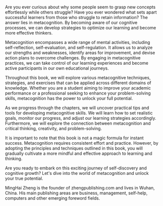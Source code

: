

Are you ever curious about why some people seem to grasp new concepts effortlessly while others struggle? Have you ever wondered what sets apart successful learners from those who struggle to retain information? The answer lies in metacognition. By becoming aware of our cognitive processes, we can develop strategies to optimize our learning and become more effective thinkers.

Metacognition encompasses a wide range of mental activities, including self-reflection, self-evaluation, and self-regulation. It allows us to analyze our strengths and weaknesses, identify areas for improvement, and devise action plans to overcome challenges. By engaging in metacognitive practices, we can take control of our learning experiences and become active participants in our own educational journeys.

Throughout this book, we will explore various metacognitive techniques, strategies, and exercises that can be applied across different domains of knowledge. Whether you are a student aiming to improve your academic performance or a professional seeking to enhance your problem-solving skills, metacognition has the power to unlock your full potential.

As we progress through the chapters, we will uncover practical tips and tools for developing metacognitive skills. We will learn how to set realistic goals, monitor our progress, and adjust our learning strategies accordingly. Furthermore, we will explore the connection between metacognition and critical thinking, creativity, and problem-solving.

It is important to note that this book is not a magic formula for instant success. Metacognition requires consistent effort and practice. However, by adopting the principles and techniques outlined in this book, you will gradually cultivate a more mindful and effective approach to learning and thinking.

Are you ready to embark on this exciting journey of self-discovery and cognitive growth? Let's dive into the world of metacognition and unlock your true potential.

MingHai Zheng is the founder of zhengpublishing.com and lives in Wuhan, China. His main publishing areas are business, management, self-help, computers and other emerging foreword fields.

